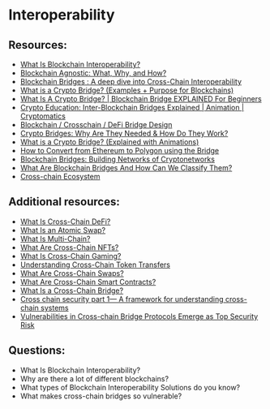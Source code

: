 # Interoperability


## Resources:

* [What Is Blockchain Interoperability?](https://blog.chain.link/blockchain-interoperability/)
* [Blockchain Agnostic: What, Why, and How?](https://chain-link.translate.goog/education-hub/blockchain-agnostic?_x_tr_sl=en&_x_tr_tl=ru&_x_tr_hl=ru&_x_tr_pto=wapp)
* [Blockchain Bridges : A deep dive into Cross-Chain Interoperability](https://medium.com/@accesstoarpan/blockchain-bridges-a-deep-dive-into-cross-chain-interoperability-67150c12c5ce)
* [What is a Crypto Bridge? (Examples + Purpose for Blockchains)](https://www.youtube.com/watch?v=nT26cIz8HjI)
* [What Is A Crypto Bridge? | Blockchain Bridge EXPLAINED For Beginners](https://www.youtube.com/watch?v=xS0PyYpt6bA)
* [Crypto Education: Inter-Blockchain Bridges Explained | Animation | Cryptomatics](https://www.youtube.com/watch?v=YivPupDvhbA)
* [Blockchain / Crosschain / DeFi Bridge Design](https://www.youtube.com/watch?v=zq4cbS3q-lY)
* [Crypto Bridges: Why Are They Needed & How Do They Work?](https://www.youtube.com/watch?v=PBmzDUWmJgg)
* [What is a Crypto Bridge? (Explained with Animations)](https://www.youtube.com/watch?v=T4yAxcluIho)
* [How to Convert from Ethereum to Polygon using the Bridge](https://www.youtube.com/watch?v=GLK33hkwA68)
* [Blockchain Bridges: Building Networks of Cryptonetworks](https://medium.com/1kxnetwork/blockchain-bridges-5db6afac44f8)
* [What Are Blockchain Bridges And How Can We Classify Them?](https://blog.li.fi/what-are-blockchain-bridges-and-how-can-we-classify-them-560dc6ec05fa)
* [Cross-chain Ecosystem](https://www.kado.money/reports/cross-chain-ecosystem)

## Additional resources:
* [What Is Cross-Chain DeFi?](https://chain.link/education-hub/cross-chain-defi)
* [What Is an Atomic Swap?](https://chain.link/education-hub/atomic-swaps)
* [What Is Multi-Chain?](https://chain.link/education-hub/multi-chain)
* [What Are Cross-Chain NFTs?](https://chain.link/education-hub/cross-chain-nft)
* [What Is Cross-Chain Gaming?](https://chain.link/education-hub/cross-chain-gaming)
* [Understanding Cross-Chain Token Transfers](https://chain.link/education-hub/cross-chain-token-transfers)
* [What Are Cross-Chain Swaps?](https://chain.link/education-hub/cross-chain-swap)
* [What Are Cross-Chain Smart Contracts?](https://chain.link/education-hub/cross-chain-smart-contracts)
* [What Is a Cross-Chain Bridge?](https://chain.link/education-hub/cross-chain-bridge)
* [Cross chain security part 1— A framework for understanding cross-chain systems](https://0xpostman.medium.com/part-2-cross-chain-security-models-compared-c4f91107cad4)
* [Vulnerabilities in Cross-chain Bridge Protocols Emerge as Top Security Risk](https://www.chainalysis.com/blog/cross-chain-bridge-hacks-2022/)


## Questions:

* What Is Blockchain Interoperability?
* Why are there a lot of different blockchains?
* What types of Blockchain Interoperability Solutions do you know?
* What makes cross-chain bridges so vulnerable?
